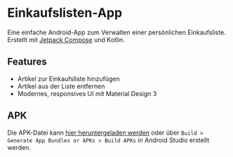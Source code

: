 # Einkaufslisten-App

Eine einfache Android-App zum Verwalten einer persönlichen Einkaufsliste. Erstellt mit [Jetpack Compose](https://developer.android.com/jetpack/compose) und Kotlin.

## Features

- Artikel zur Einkaufsliste hinzufügen
- Artikel aus der Liste entfernen
- Modernes, responsives UI mit Material Design 3

## APK

Die APK-Datei kann [hier heruntergeladen werden](https://github.com/ginkogruen/shopping-list-app/releases) oder
über `Build > Generate App Bundles or APKs > Build APKs` in Android Studio erstellt werden.
